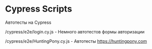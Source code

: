 # Cypress Scripts
Автотесты на Cypress

/cypress/e2e/login.cy.js - Немного автотестов формы авторизации

/cypress/e2e/HuntingPony.cy.js - Автотесты https://huntingpony.com
